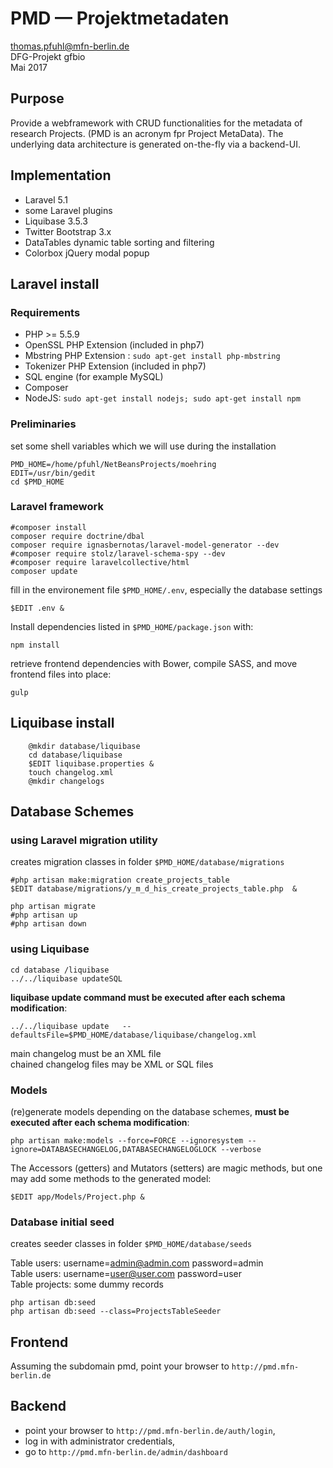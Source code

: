 # PMD — Projektmetadaten
thomas.pfuhl@mfn-berlin.de   
DFG-Projekt gfbio   
Mai 2017

## Purpose
Provide a webframework with CRUD functionalities for the metadata of research Projects.  (PMD is an acronym fpr Project MetaData). The underlying data architecture is generated on-the-fly via a backend-UI.

## Implementation
- Laravel 5.1
- some Laravel plugins
- Liquibase 3.5.3
- Twitter Bootstrap 3.x
- DataTables dynamic table sorting and filtering
- Colorbox jQuery modal popup


## Laravel install

### Requirements

- PHP >= 5.5.9
- OpenSSL PHP Extension (included in php7)
- Mbstring PHP Extension : `sudo apt-get install php-mbstring`   
- Tokenizer PHP Extension (included in php7)
- SQL engine (for example MySQL)
- Composer
- NodeJS:  `sudo apt-get install nodejs; sudo apt-get install npm`


### Preliminaries
set some shell variables which we will use during the installation

    PMD_HOME=/home/pfuhl/NetBeansProjects/moehring
    EDIT=/usr/bin/gedit
    cd $PMD_HOME

### Laravel framework
    #composer install  
    composer require doctrine/dbal  
    composer require ignasbernotas/laravel-model-generator --dev
    #composer require stolz/laravel-schema-spy --dev  
    #composer require laravelcollective/html  
    composer update  

fill in the environement file ``$PMD_HOME/.env``, especially the database settings   

    $EDIT .env &


Install dependencies listed in ``$PMD_HOME/package.json`` with:

    npm install   

retrieve frontend dependencies with Bower, compile SASS, and move frontend files into place:   

    gulp

## Liquibase install

        @mkdir database/liquibase   
        cd database/liquibase   
        $EDIT liquibase.properties &   
        touch changelog.xml   
        @mkdir changelogs   

## Database Schemes

### using Laravel migration utility
creates migration classes in folder ``$PMD_HOME/database/migrations``

    #php artisan make:migration create_projects_table    
    $EDIT database/migrations/y_m_d_his_create_projects_table.php  &

    php artisan migrate  
    #php artisan up  
    #php artisan down  


### using Liquibase
    cd database /liquibase   
    ../../liquibase updateSQL   

**liquibase update command must be executed after each schema modification**:

    ../../liquibase update   --defaultsFile=$PMD_HOME/database/liquibase/changelog.xml

main changelog must be an XML file   
chained changelog files may be XML or SQL files  

### Models
(re)generate models depending on the database schemes, **must be executed after each schema modification**:

    php artisan make:models --force=FORCE --ignoresystem --ignore=DATABASECHANGELOG,DATABASECHANGELOGLOCK --verbose

The Accessors (getters) and Mutators (setters) are magic methods,
but one may add some methods to the generated model:

    $EDIT app/Models/Project.php &


### Database initial seed
creates seeder classes in folder ``$PMD_HOME/database/seeds``

Table users: username=admin@admin.com   password=admin  
Table users: username=user@user.com   password=user  
Table projects: some dummy records

    php artisan db:seed  
    php artisan db:seed --class=ProjectsTableSeeder

## Frontend
Assuming the subdomain pmd, point your browser to ``http://pmd.mfn-berlin.de``

## Backend
- point your browser to ``http://pmd.mfn-berlin.de/auth/login``,
- log in with  administrator credentials,
- go to ``http://pmd.mfn-berlin.de/admin/dashboard``

